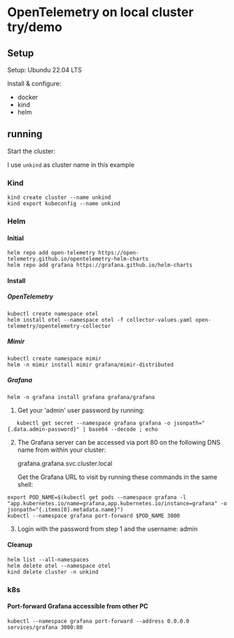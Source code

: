 # OpenTelemetry on local cluster try/demo

## Setup

Setup: Ubundu 22.04 LTS

Install & configure:
  - docker
  - kind
  - helm

## running

Start the cluster:

I use `unkind` as cluster name in this example

### Kind
```
kind create cluster --name unkind
kind export kubeconfig --name unkind
```

### Helm
#### Initial
```
helm repo add open-telemetry https://open-telemetry.github.io/opentelemetry-helm-charts
helm repo add grafana https://grafana.github.io/helm-charts

```
#### Install
##### OpenTelemetry
```
kubectl create namespace otel
helm install otel --namespace otel -f collector-values.yaml open-telemetry/opentelemetry-collector
```

##### Mimir
```
kubectl create namespace mimir
helm -n mimir install mimir grafana/mimir-distributed
```

##### Grafana
```
helm -n grafana install grafana grafana/grafana
```

1. Get your 'admin' user password by running:
```
   kubectl get secret --namespace grafana grafana -o jsonpath="{.data.admin-password}" | base64 --decode ; echo
```

2. The Grafana server can be accessed via port 80 on the following DNS name from within your cluster:

   grafana.grafana.svc.cluster.local

   Get the Grafana URL to visit by running these commands in the same shell:
```
export POD_NAME=$(kubectl get pods --namespace grafana -l "app.kubernetes.io/name=grafana,app.kubernetes.io/instance=grafana" -o jsonpath="{.items[0].metadata.name}")
kubectl --namespace grafana port-forward $POD_NAME 3000
```

3. Login with the password from step 1 and the username: admin

#### Cleanup
```
helm list --all-namespaces
helm delete otel --namespace otel
kind delete cluster -n unkind
```

### k8s

#### Port-forward Grafana accessible from other PC
```
kubectl --namespace grafana port-forward --address 0.0.0.0 services/grafana 3000:80
```
